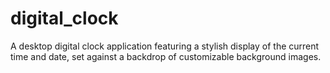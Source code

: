 # digital_clock
A desktop digital clock application featuring a stylish display of the current time and date, set against a backdrop of customizable background images.
